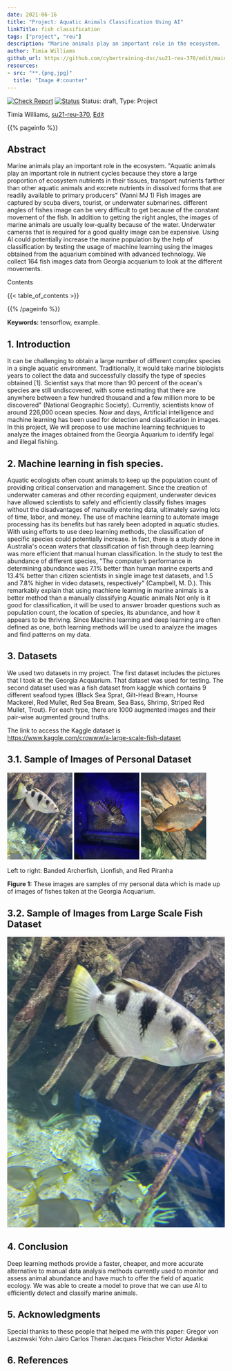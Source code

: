 ```yaml
---
date: 2021-06-16
title: "Project: Aquatic Animals Classification Using AI"
linkTitle: fish classification
tags: ["project", "reu"]
description: "Marine animals play an important role in the ecosystem. 'Aquatic animals play an important role in nutrient cycles because they store a large proportion of ecosystem nutrients in their tissues, transport nutrients farther than other aquatic animals and excrete nutrients in dissolved forms that are readily available to primary producers' (Vanni MJ 1) Fish images are captured by scuba divers, tourist, or underwater submarines. different angles of fishes image can be very difficult to get because of the constant movement of the fish. In addition to getting the right angles, the images of marine animals are usually low-quality because of the water. Underwater cameras that is required for a good quality image can be expensive. Using AI could potentially increase the marine population by the help of classification by testing the usage of machine learning using the images obtained from the aquarium combined with advanced technology. We collect 164 fish images data from Georgia acquarium to look at the different movements."
author: Timia Williams
github_url: https://github.com/cybertraining-dsc/su21-reu-370/edit/main/project/index.md
resources:
- src: "**.{png,jpg}"
  title: "Image #:counter"
---
```


[![Check Report](https://github.com/cybertraining-dsc/su21-reu-370/workflows/Check%20Report/badge.svg)](https://github.com/cybertraining-dsc/su21-reu-370/actions)
[![Status](https://github.com/cybertraining-dsc/su21-reu-370/workflows/Status/badge.svg)](https://github.com/cybertraining-dsc/su21-reu-370/actions)
Status: draft, Type: Project


Timia Williams, [su21-reu-370](https://github.com/cybertraining-dsc/su21-reu-370), [Edit](https://github.com/cybertraining-dsc/su21-reu-370/blob/main/project/index.md)

{{% pageinfo %}}

## Abstract

Marine animals play an important role in the ecosystem.  "Aquatic animals play an important role in nutrient cycles because they store a large proportion of ecosystem nutrients in their tissues, transport nutrients farther than other aquatic animals and excrete nutrients in dissolved forms that are readily available to primary producers" (Vanni MJ 1) Fish images are captured by scuba divers, tourist, or underwater submarines. different angles of fishes image can be very difficult to get because of the constant movement of the fish. In addition to getting the right angles, the images of marine animals are usually low-quality because of the water. Underwater cameras that is required for a good quality image can be expensive. Using AI could potentially increase the marine population by the help of classification by testing the usage of machine learning using the images obtained from the aquarium combined with advanced technology. We collect 164 fish images data from Georgia acquarium to look at the different movements.

Contents

{{< table_of_contents >}}

{{% /pageinfo %}}

**Keywords:** tensorflow, example. 

## 1. Introduction

It can be challenging to obtain a large number of different complex species in a single aquatic environment. Traditionally, it would take marine biologists years to collect the data and successfully classify the type of species obtained [1]. Scientist says that more than 90 percent of the ocean's species are still undiscovered, with some estimating that there are anywhere between a few hundred thousand and a few million more to be discovered" (National Geographic Society). Currently, scientists know of around 226,000 ocean species. Now and days, Artificial intelligence and machine learning has been used for detection and classification in images. In this project, We will propose to use machine learning techniques to analyze the images obtained from the Georgia Aquarium to identify legal and illegal fishing. 

## 2. Machine learning in fish species.

Aquatic ecologists often count animals to keep up the population count of providing critical conservation and management. Since the creation of underwater cameras and other recording equipment, underwater devices have allowed scientists to safely and efficiently classify fishes images without the disadvantages of manually entering data, ultimately saving lots of time, labor, and money. The use of machine learning to automate image processing has its benefits but has rarely been adopted in aquatic studies. With using efforts to use deep learning methods, the classification of specific species could potentially increase. In fact, there is a study done in Australia's ocean waters that classification of fish through deep learning was more efficient that manual human classification. In the study to test the abundance of different species, "The computer’s performance in determining abundance was 7.1% better than human marine experts and 13.4% better than citizen scientists in single image test datasets, and 1.5 and 7.8% higher in video datasets, respectively" (Campbell, M. D.). This remarkably explain that using machiene learning in marine animals is a better method than a manually classifying Aquatic animals Not only is it good for classification, it will be used to answer broader questions such as population count, the location of species, its abundance, and how it appears to be thriving. Since Machine learning and deep learning are often defined as one, both learning methods will be used to analyze the images and find patterns on my data.
 
## 3. Datasets

We used two datasets in my project. The first dataset includes the pictures that I took at the Georgia Acquarium. That dataset was used for testing. The second dataset used was a fish dataset from kaggle which contains 9 different seafood types (Black Sea Sprat, Gilt-Head Bream, Hourse Mackerel, Red Mullet, Red Sea Bream, Sea Bass, Shrimp, Striped Red Mullet, Trout). For each type, there are 1000 augmented images and their pair-wise augmented ground truths.

The link to access the Kaggle dataset is <https://www.kaggle.com/crowww/a-large-scale-fish-dataset>

## 3.1. Sample of Images of Personal Dataset

<img src="https://github.com/cybertraining-dsc/su21-reu-370/raw/main/project/images/IMG_1566.jpg" width="30%"> <img src="https://github.com/cybertraining-dsc/su21-reu-370/raw/main/project/images/IMG_1583.jpg" width="30%"> <img src="https://github.com/cybertraining-dsc/su21-reu-370/raw/main/project/images/IMG_1574.jpg" width="30%">

Left to right: Banded Archerfish, Lionfish, and Red Piranha 

**Figure 1:** These images are samples of my personal data which is made up of images of fishes taken at the Georgia Acquarium.

## 3.2. Sample of Images from Large Scale Fish Dataset

![Figure 1](https://github.com/cybertraining-dsc/su21-reu-370/raw/main/project/images/IMG_1565.jpg)

## 4. Conclusion

Deep learning methods provide a faster, cheaper, and more accurate alternative to manual data analysis methods currently used to monitor and assess animal abundance and have much to offer the field of aquatic ecology. We was able to create a model to prove that we can use AI to efficiently detect and classify marine animals. 

## 5. Acknowledgments

Special thanks to these people that helped me with this paper:
Gregor von Laszewski 
Yohn Jairo 
Carlos Theran
Jacques Fleischer 
Victor Adankai

## 6. References

[^1]: McIntyre P.B., Jones L.E., Flecker S.A., Vanni M.J. (2007) "Fish extinction alter nutrient recycling in tropical freshwaters", [Online resource]
      <https://www.pnas.org/content/104/11/4461>

[^2]: National Geographic Society (2021) "Ocean", [Online resource]
      <https://www.nationalgeographic.org/encyclopedia/ocean/>

[^3]: Gregor von Laszewski, Cloudmesh StopWatch and Benchmark from the Cloudmesh Common Library, [GitHub] 
      <https://github.com/cloudmesh/cloudmesh-common>, <https://www.frontiersin.org/articles/10.3389/fmars.2020.00429/full>

[^4]: Ulucan, D. Karakaya, M. Turkan Department of Electrical and Electronics Engineering, Izmir University of Economics, Izmir, Turkey Corresponding author: M. Turkan, [Online resource]
      <https://www.kaggle.com/crowww/a-large-scale-fish-dataset>

[^5]: Campbell, M. D., Salisbury, J., Caillouet, R., Driggers, W. B., and Kilfoil, J. (2018). Camera field-of-view and fish abundance estimation: A comparison of individual-based model output and empirical data. J./ Exp. Mar. Biol. Ecol. 501, 46–53. [Online resource]

[^6]: Vanni MJ. Annu Rev Ecol Syst. 2002;33:341–370 [Online resource] 
      <https://www.ncbi.nlm.nih.gov/pmc/articles/PMC1838623/>

